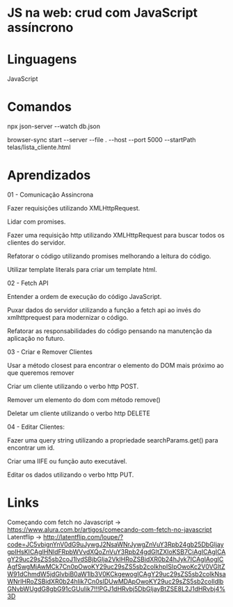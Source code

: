 #  JS na web: crud com JavaScript assíncrono

# Linguagens

JavaScript

# Comandos 

>>
npx json-server --watch db.json

>>
browser-sync start --server --file . --host --port 5000 --startPath telas/lista_cliente.html

# Aprendizados

01 - Comunicação Assincrona

Fazer requisições utilizando XMLHttpRequest.

Lidar com promises.

Fazer uma requisição http utilizando XMLHttpRequest para buscar todos os clientes do servidor.

Refatorar o código utilizando promises melhorando a leitura do código.

Utilizar template literals para criar um template html.

02 - Fetch API

Entender a ordem de execução do código JavaScript.

Puxar dados do servidor utilizando a função a fetch api ao invés do xmlhttprequest para modernizar o código.

Refatorar as responsabilidades do código pensando na manutenção da aplicação no futuro.

03 - Criar e Remover Clientes

Usar a método closest para encontrar o elemento do DOM mais próximo ao que queremos remover

Criar um cliente utilizando o verbo http POST.

Remover um elemento do dom com método remove()

Deletar um cliente utilizando o verbo http DELETE

04 - Editar Clientes:

Fazer uma query string utilizando a propriedade searchParams.get() para encontrar um id.

Criar uma IIFE ou função auto executável.

Editar os dados utilizando o verbo http PUT.

# Links
Começando com fetch no Javascript -> https://www.alura.com.br/artigos/comecando-com-fetch-no-javascript
Latentflip -> http://latentflip.com/loupe/?code=JC5vbignYnV0dG9uJywgJ2NsaWNrJywgZnVuY3Rpb24gb25DbGljaygpIHsKICAgIHNldFRpbWVvdXQoZnVuY3Rpb24gdGltZXIoKSB7CiAgICAgICAgY29uc29sZS5sb2coJ1lvdSBjbGlja2VkIHRoZSBidXR0b24hJyk7ICAgIAogICAgfSwgMjAwMCk7Cn0pOwoKY29uc29sZS5sb2coIkhpISIpOwoKc2V0VGltZW91dChmdW5jdGlvbiB0aW1lb3V0KCkgewogICAgY29uc29sZS5sb2coIkNsaWNrIHRoZSBidXR0b24hIik7Cn0sIDUwMDApOwoKY29uc29sZS5sb2coIldlbGNvbWUgdG8gbG91cGUuIik7!!!PGJ1dHRvbj5DbGljayBtZSE8L2J1dHRvbj4%3D
